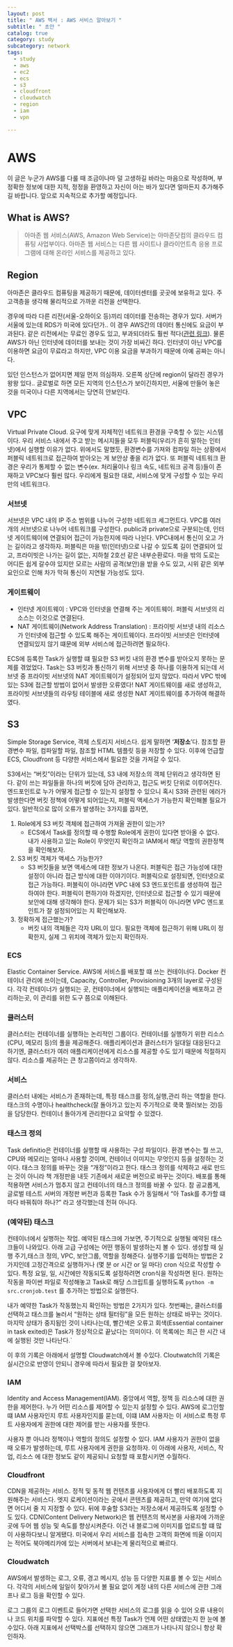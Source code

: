 ```yaml
---
layout: post
title: " AWS 백서 : AWS 서비스 알아보기 "
subtitle: " 초안 "
catalog: true
category: study
subcategory: network
tags:
  - study
  - aws
  - ec2
  - ecs
  - s3
  - cloudfront
  - cloudwatch
  - region
  - iam
  - vpn

---
```


# AWS

 이 글은 누군가 AWS를 다룰 때 조금이나마 덜 고생하길 바라는 마음으로 작성하며, 부정확한 정보에 대한 지적, 정정을 환영하고 자신이 아는 바가 있다면 얼마든지 추가해주길 바랍니다. 앞으로 지속적으로 추가할 예정입니다.

## What is AWS?

> 아마존 웹 서비스(AWS, Amazon Web Service)는 아마존닷컴의 클라우드 컴퓨팅 사업부이다. 아마존 웹 서비스는 다른 웹 사이트나 클라이언트측 응용 프로그램에 대해 온라인 서비스를 제공하고 있다.
> 

## Region

 아마존은 클라우드 컴퓨팅을 제공하기 때문에, 데이터센터를 곳곳에 보유하고 있다.  주 고객층을 생각해 물리적으로 가까운 리전을 선택한다.

 경우에 따라 다른 리전(서울-오하이오 등)끼리 데이터를 전송하는 경우가 있다. 서버가 서울에 있는데 RDS가 미국에 있다던가.. 이 경우 AWS간의 데이터 통신에도 요금이 부과된다. 같은 리전에서는 무료인 경우도 있고, 부과되더라도 훨씬 적다([관련 링크](https://aws.amazon.com/ko/ec2/pricing/on-demand/)). 물론 AWS가 아닌 인터넷에 데이터를 보내는 것이 가장 비싸긴 하다. 인터넷이 아닌 VPC를 이용하면 요금이 무료라고 하지만, VPC 이용 요금을 부과하기 때문에 아예 공짜는 아니다.

 있던 인스턴스가 없어지면 제일 먼저 의심하자. 오른쪽 상단에 region이 달라진 경우가 왕왕 있다.. 글로벌로 하면 모든 지역의 인스턴스가 보이긴하지만, 서울에 만들어 놓은 것을 미국이나 다른 지역에서는 당연히 안보인다.

## VPC

 Virtual Private Cloud. 요구에 맞게 자체적인 네트워크 환경을 구축할 수 있는 시스템이다. 우리 서비스 내에서 주고 받는 메시지들을 모두 퍼블릭(우리가 흔히 말하는 인터넷)에서 실행할 이유가 없다. 위에서도 말했듯, 환경변수를 가져와 컴파일 하는 상황에서 퍼블릭 네트워크로 접근하여 받아오는 게 보안상 좋을 리가 없다. 또 퍼블릭 네트워크 환경은 우리가 통제할 수 없는 변수(ex. 처리율이나 링크 속도, 네트워크 공격 등)들이 존재하고 VPC보다 훨씬 많다. 우리에게 필요한 대로, 서비스에 맞게 구성할 수 있는 우리만의 네트워크다.

### 서브넷

 서브넷은 VPC 내의 IP 주소 범위를 나누어 구성한 네트워크 세그먼트다. VPC를 여러 개의 서브넷으로 나누어 네트워크를 구성한다. public과 private으로 구분되는데, 인터넷 게이트웨이에 연결되어 접근이 가능한지에 따라 나뉜다. VPC내에서 통신이 오고 가는 길이라고 생각하자. 퍼블릭은 마을 밖(인터넷)으로 나갈 수 있도록 길이 연결되어 있고, 프라이빗은 나가는 길이 없는, 지하철 2호선 같은 내부순환로다. 마을 밖의 도로는 어디든 쉽게 갈수야 있지만 모르는 사람의 공격(보안)을 받을 수도 있고, 시위 같은 외부 요인으로 인해 차가 막혀 통신이 지연될 가능성도 있다.

### 게이트웨이

- 인터넷 게이트웨이 : VPC와 인터넷을 연결해 주는 게이트웨이. 퍼블릭 서브넷의 리소스는 이것으로 연결된다.
- NAT 게이트웨이(Network Address Translation) : 프라이빗 서브넷 내의 리소스가 인터넷에 접근할 수 있도록 해주는 게이트웨이다. 프라이빗 서브넷은 인터넷에 연결되있지 않기 떄문에 외부 서비스에 접근하려면 필요하다.

 ECS에 등록한 Task가 실행할 떄 필요한 S3 버킷 내의 환경 변수를 받아오지 못하는 문제를 겪었었다. Task는 S3 버킷과 통신하기 위해 서브넷 중 하나를 이용하게 되는데 서브넷 중 프라이빗 서브넷의 NAT 게이트웨이가 설정되어 있지 않았다. 따라서 VPC 밖에 있는 S3에 접근할 방법이 없어서 발생한 오류였다! NAT 게이트웨이를 새로 생성하고, 프라이빗 서브넷들의 라우팅 테이블에 새로 생성한 NAT 게이트웨이를 추가하여 해결하였다.

## S3

 Simple Storage Service, 객체 스토리지 서비스다. 쉽게 말하면 ‘**저장소**’다. 참조할 환경변수 파일, 컴파일할 파일, 참조할 HTML 템플릿 등을 저장할 수 있다. 이후에 언급할 ECS, Cloudfront 등 다양한 서비스에서 필요한 것을 가져갈 수 있다. 

 S3에서는 “버킷”이라는 단위가 있는데, S3 내에 저장소의 객체 단위라고 생각하면 된다. 같이 쓰는 파일들을 하나의 버킷에 담아 관리하고, 접근도 버킷 단위로 이루어진다. 엔드포인트로 누가 어떻게 접근할 수 있는지 설정할 수 있으니 혹시 S3와 관련된 에러가 발생한다면 버킷 정책에 어떻게 되어있는지, 퍼블릭 액세스가 가능한지 확인해볼 필요가 있다. 일반적으로 많이 오류가 발생하는 3가지를 꼽자면,

1. Role에게 S3 버킷 객체에 접근하여 가져올 권한이 있는가?
    - ECS에서 Task를 정의할 때 수행할 Role에게 권한이 있다면 받아올 수 없다. 내가 사용하고 있는 Role이 무엇인지 확인하고 IAM에서 해당 역할의 권한정책을 확인해보자.
2. S3 버킷 객체가 액세스 가능한가?
    - S3 버킷들을 보면 액세스에 대한 정보가 나온다. 퍼블릭은 접근 가능성에 대한 설정이 아니라 접근 방식에 대한 이야기이다. 퍼블릭으로 설정되면, 인터넷으로 접근 가능하다. 퍼블릭이 아니라면 VPC 내에 S3 엔드포인트를 생성하여 접근하여야 한다. 퍼블릭이 편하기야 하겠지만, 인터넷으로 접근할 수 있기 때문에 보안에 대해 생각해야 한다. 문제가 되는 S3가 퍼블릭이 아니라면 VPC 엔드포인트가 잘 설정되어있는 지 확인해보자.
3. 정확하게 접근했는가?
    - 버킷 내의 객체들은 각자 URL이 있다. 필요한 객체에 접근하기 위해 URL이 정확한지, 실제 그 위치에 객체가 있는지 확인하자.

### ECS

 Elastic Container Service.  AWS에 서비스를 배포할 떄 쓰는 컨테이너다. Docker 컨테이너 관리에 쓰이는데, Capacity, Controller, Provisioning 3개의 layer로 구성된다. 각각 컨테이너가 실행되는 곳, 컨테이너에서 실행되는 애플리케이션을 배포하고 관리하는곳, 이 관리를 위한 도구 쯤으로 이해된다.

### 클러스터

 클러스터는 컨테이너를 실행하는 논리적인 그룹이다. 컨테이너를 실행하기 위한 리소스(CPU, 메모리 등)의 풀을 제공해준다. 애플리케이션과 클러스터가 일대일 대응된다고 하기엔, 클러스터가 여러 애플리케이션에게 리소스를 제공할 수도 있기 때문에 적절하지 않다. 리소스를 제공하는 큰 창고쯤이라고 생각하자.

### 서비스

 클러스터 내에는 서비스가 존재하는데, 특정 태스크를 정의,실행,관리 하는 역할을 한다. 태스크의 수명이나 healthcheck(잘 돌아가고 있는지 주기적으로 쿡쿡 찔러보는 것)등을 담당한다. 컨테이너 돌아가게 관리한다고 요약할 수 있겠다.

### 태스크 정의

Task definitio은 컨테이너를 실행할 때 사용하는 구성 파일이다. 환경 변수는 뭘 쓰고, CPU와 메모리는 얼마나 사용할 것이며, 컨테이너 이미지는 무엇인지 등을 설정하는 것이다. 태스크 정의를 바꾸는 것을 “개정”이라고 한다. 태스크 정의를 삭제하고 새로 만드는 것이 아니라 책 개정판을 내듯 기존에서 새로운 버전으로 바꾸는 것이다. 배포를 통해 적용하면 서비스가 멈추지 않고 컨테이너의 태스크 정의를 바꿀 수 있다. 참 공교롭게, 글로벌 테스트 서버의 개정판 버전과 등록한 Task 수가 동일해서 “아 Task를 추가할 떄마다 바꿔줘야 하나?” 라고 생각했는데 전혀 아니다.

### (예약된) 태스크

 컨테이너에서 실행하는 작업. 예약된 태스크에 가보면, 주기적으로 실행될 예약된 태스크들이 나와있다. 아래 고급 구성에는 어떤 행동이 발생하는지 볼 수 있다. 생성할 때 실행 주기,태스크 정의, VPC, 보안그룹, 역할을 정해준다. 실행주기를 입력하는 방법은 2가지인데 고정간격으로 실행하거나 (몇 분 or 시간 or 일 마다) cron 식으로 작성할 수 있다. 특정 요일, 일, 시간에만 작동되도록 설정하려면 cron식을 작성하면 된다. 원하는 작동을 파이썬 파일로 작성해놓고 Task로 해당 스크립트를 실행하도록 `python -m src.cronjob.test` 를 추가하는 방법으로 실행한다.

 내가 예약한 Task가 작동했는지 확인하는 방법은 2가지가 있다. 첫번째는, 클러스터를 선택하고 태스크를 눌러서 “원하는 상태 필터링”을 모든 원하는 상태로 바꾸는 것이다. 마지막 상태가 중지됨인 것이 나타나는데, 빨간색은 오류고 회색(Essential container in task exited)은 Task가 정상적으로 끝났다는 의미이다. 이 목록에는 최근 한 시간 내에 실행된 것만 나타난다.`

이 후의 기록은 아래에서 설명할 Cloudwatch에서 볼 수있다. Cloutwatch의 기록은 실시간으로 반영이 안되니 경우에 따라서 필요한 걸 찾아보자. 

### IAM

 Identity and Access Management(IAM). 중앙에서 역할, 정책 등 리소스에 대한 권한을 제어한다.   누가 어떤 리소스를 제어할 수 있는지 설정할 수 있다. AWS에 로그인할 떄 IAM 사용자인지 루트 사용자인지를 묻는데, 이떄 IAM 사용자는 이 서비스로 특정 루트 사용자에게 권한에 대한 제어를 받는 사용자를 뜻한다.

 사용자 뿐 아니라 정책이나 역할의 정의도 설정할 수 있다. IAM 사용자가 권한이 없을 때 오류가 발생하는데, 루트 사용자에게 권한을 요청하자. 이 아래에 사용자, 서비스, 작업, 리소스 에 대한 정보도 같이 제공되니 요청할 때 포함시키면 수월하다.

### Cloudfront

 CDN을 제공하는 서비스. 정적 및 동적 웹 컨텐츠를 사용자에게 더 빨리 배포하도록 지원해주는 서비스다. 엣지 로케이션이라는 곳에서 콘텐츠를 제공하고, 만약 여기에 없다면 어디서 줄 지 지정할 수 있다. 뒤에 후술할 S3라는 저장소에서 제공하도록 설정할 수도 있다. CDN(Content Delivery Network)은 웹 컨텐츠의 복사본을 사용자에 가까운 곳에 두어 웹 성능 및 속도를 향상시켜준다. 이건 내 블로그에 이미지를 업로드할 떄 많이 사용하다보니 알게됐다. 미국에서 우리 서비스를 접속한 고객의 화면에 띄울 이미지는 적어도 북아메리카에 있는 서버에서 보내는게 물리적으로 빠르다. 

### Cloudwatch

  AWS에서 발생하는 로그, 오류, 경고 메시지, 성능 등 다양한 지표를 볼 수 있는 서비스다. 각각의 서비스에 일일이 찾아가서 볼 필요 없이 계정 내의 다른 서비스에 관한 그래프나 로그 등을 확인할 수 있다.

 로그 그룹의 로그 이벤트로 들어가면 선택한 서비스의 로그를 읽을 수 있어 오류 내용이나 코드 위치를 파악할 수 있다. 지표에선 특정 Task가 언제 어떤 상태였는지 한 눈에 볼 수있다. 아래 지표에서 선택박스를 선택하지 않으면 그래프가 나타나지 않으니 항상 확인하자.
